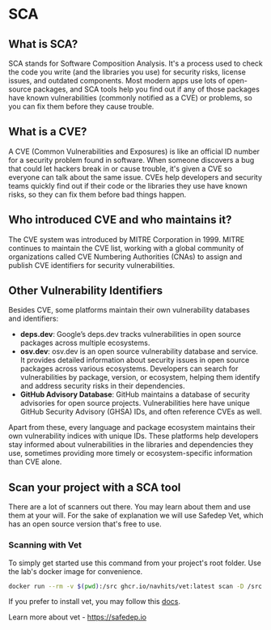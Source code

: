 # SCA

## What is SCA?

SCA stands for Software Composition Analysis. It's a process used to check the code you write (and the libraries you use) for security risks, license issues, and outdated components. Most modern apps use lots of open-source packages, and SCA tools help you find out if any of those packages have known vulnerabilities (commonly notified as a CVE) or problems, so you can fix them before they cause trouble.

## What is a CVE?

A CVE (Common Vulnerabilities and Exposures) is like an official ID number for a security problem found in software. When someone discovers a bug that could let hackers break in or cause trouble, it's given a CVE so everyone can talk about the same issue. CVEs help developers and security teams quickly find out if their code or the libraries they use have known risks, so they can fix them before bad things happen.

## Who introduced CVE and who maintains it?

The CVE system was introduced by MITRE Corporation in 1999. MITRE continues to maintain the CVE list, working with a global community of organizations called CVE Numbering Authorities (CNAs) to assign and publish CVE identifiers for security vulnerabilities.

## Other Vulnerability Identifiers

Besides CVE, some platforms maintain their own vulnerability databases and identifiers:

- **deps.dev**: Google’s deps.dev tracks vulnerabilities in open source packages across multiple ecosystems.
- **osv.dev**: osv.dev is an open source vulnerability database and service. It provides detailed information about security issues in open source packages across various ecosystems. Developers can search for vulnerabilities by package, version, or ecosystem, helping them identify and address security risks in their dependencies.
- **GitHub Advisory Database**: GitHub maintains a database of security advisories for open source projects. Vulnerabilities here have unique GitHub Security Advisory (GHSA) IDs, and often reference CVEs as well.

Apart from these, every language and package ecosystem maintains their own vulnerability indices with unique IDs. These platforms help developers stay informed about vulnerabilities in the libraries and dependencies they use, sometimes providing more timely or ecosystem-specific information than CVE alone.

## Scan your project with a SCA tool

There are a lot of scanners out there. You may learn about them and use them at your will. For the sake of explanation we will use Safedep Vet, which has an open source version that's free to use.

### Scanning with Vet

To simply get started use this command from your project's root folder. Use the lab's docker image for convenience.

```bash
docker run --rm -v $(pwd):/src ghcr.io/navhits/vet:latest scan -D /src
```

If you prefer to install vet, you may follow this [docs](https://docs.safedep.io/quickstart).

Learn more about vet - <https://safedep.io>
